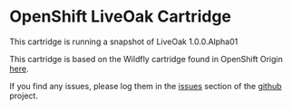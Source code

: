 # OpenShift LiveOak Cartridge

This cartridge is running a snapshot of LiveOak 1.0.0.Alpha01

This cartridge is based on the Wildfly cartridge found in OpenShift Origin [here](https://github.com/openshift/origin-server/tree/master/cartridges/openshift-origin-cartridge-jbossas).  

If you find any issues, please log them in the [issues](https://github.com/liveoak-io/openshift-liveoak-cartridge/issues) section of the [github](https://github.com/liveoak-io/openshift-liveoak-cartridge) project.  


